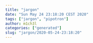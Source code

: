 ```yaml
---
title: "jargon"
date: "Sun May 24 23:18:20 CEST 2020"
tags: ["jargon", "pipotron"]
author: m1ch3l
categories: ["generated"]
slug: "jargon/2020-05-24-23:18:20"
---
```



